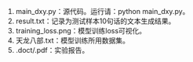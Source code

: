 1. main_dxy.py：源代码。运行请：python main_dxy.py。
2. result.txt：记录为测试样本10句话的文本生成结果。
3. training_loss.png：模型训练loss可视化。
4. 天龙八部.txt：模型训练所用数据集。
5. .doct/.pdf：实验报告。
